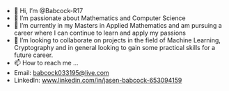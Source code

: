 - 👋 Hi, I’m @Babcock-R17 
- 👀 I’m passionate about Mathematics and Computer Science
- 🌱 I’m currently in my Masters in Applied Mathematics and am pursuing a career where I can continue to learn and apply my passions
- 💞️ I’m looking to collaborate on projects in the field of Machine Learning, Cryptography and in general looking to gain some practical skills for a future career. 
- 📫 How to reach me ... 
 - Email: babcock033195@live.com 
 - LinkedIn: www.linkedin.com/in/jasen-babcock-653094159 
<!---
Babcock-R17/Babcock-R17 is a ✨ special ✨ repository because its `README.md` (this file) appears on your GitHub profile.
You can click the Preview link to take a look at your changes.
--->
